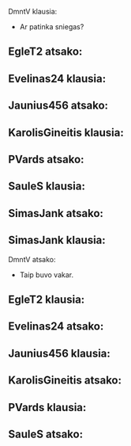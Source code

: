
DmntV klausia:
- Ar patinka sniegas?

EgleT2 atsako:
-

Evelinas24 klausia:
-

Jaunius456 atsako:
-

KarolisGineitis klausia:
-

PVards atsako:
-

SauleS klausia:
-

SimasJank atsako:
-

SimasJank klausia:
-

DmntV atsako:
- Taip buvo vakar.

EgleT2 klausia:
-

Evelinas24 atsako:
-

Jaunius456 klausia:
-

KarolisGineitis atsako:
-

PVards klausia:
-

SauleS atsako:
-
